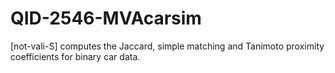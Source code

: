 # QID-2546-MVAcarsim
[not-vali-S] computes the Jaccard, simple matching and Tanimoto proximity coefficients for binary car data.
